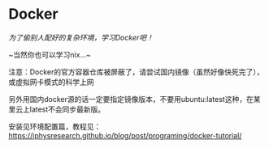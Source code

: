 # Docker

*为了偷别人配好的复杂环境，学习Docker吧！*

~当然你也可以学习nix...~

注意：Docker的官方容器仓库被屏蔽了，请尝试国内镜像（虽然好像快死完了），或虚拟网卡模式的科学上网

另外用国内docker源的话一定要指定镜像版本，不要用ubuntu:latest这种，在某里云上latest不会同步最新版。

安装见环境配置篇，教程见：<https://iphysresearch.github.io/blog/post/programing/docker-tutorial/>